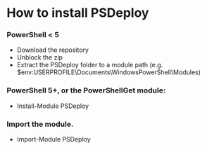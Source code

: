 # How to install PSDeploy

### PowerShell < 5
- Download the repository
- Unblock the zip
- Extract the PSDeploy folder to a module path (e.g. $env:USERPROFILE\Documents\WindowsPowerShell\Modules\)

### PowerShell 5+, or the PowerShellGet module:
- Install-Module PSDeploy

### Import the module.
- Import-Module PSDeploy
